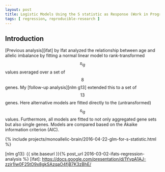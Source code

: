 ```yaml
---
layout: post
title: Logistic Models Using the S statistic as Response (Work in Progress)
tags: [ regression, reproducible-research ]
---
```


## Introduction

[Previous analysis][ifat] by Ifat analyzed the relationship between age and allelic imbalance by fitting a normal linear model to rank-transformed $$s_{ig}$$ values averaged over a set of $$8$$ genes.  My [follow-up analysis][nlm g13] extended this to a set of $$13$$ genes.  Here alternative models are fitted directly to the (untransformed) $$s_{ig}$$ values.  Furthermore, all models are fitted to not only aggregated gene sets but also single genes.  Models are compared based on the Akaike information criterion (AIC).

{% include projects/monoallelic-brain/2016-04-22-glm-for-s-statistic.html %}

[nlm g13]: {{ site.baseurl }}{% post_url 2016-03-02-ifats-regression-analysis %}
[ifat]: https://docs.google.com/presentation/d/1YvpA1AJ-zzir1Iw0F25tO9x8gkSAzqaO4fjB7K3zBhE/
